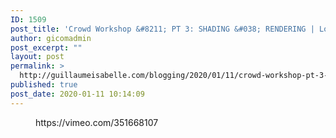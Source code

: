 ```yaml
---
ID: 1509
post_title: 'Crowd Workshop &#8211; PT 3: SHADING &#038; RENDERING | Louis-Philippe Clavet | SIGGRAPH 2019'
author: gicomadmin
post_excerpt: ""
layout: post
permalink: >
  http://guillaumeisabelle.com/blogging/2020/01/11/crowd-workshop-pt-3-shading-rendering-louis-philippe-clavet-siggraph-2019/
published: true
post_date: 2020-01-11 10:14:09
---
```

<!-- wp:core-embed/vimeo {"url":"https://vimeo.com/351668107","type":"video","providerNameSlug":"vimeo","className":"wp-embed-aspect-16-9 wp-has-aspect-ratio"} --><figure class="wp-block-embed-vimeo wp-block-embed is-type-video is-provider-vimeo wp-embed-aspect-16-9 wp-has-aspect-ratio">

<div class="wp-block-embed__wrapper">
  https://vimeo.com/351668107
</div></figure> 

<!-- /wp:core-embed/vimeo -->